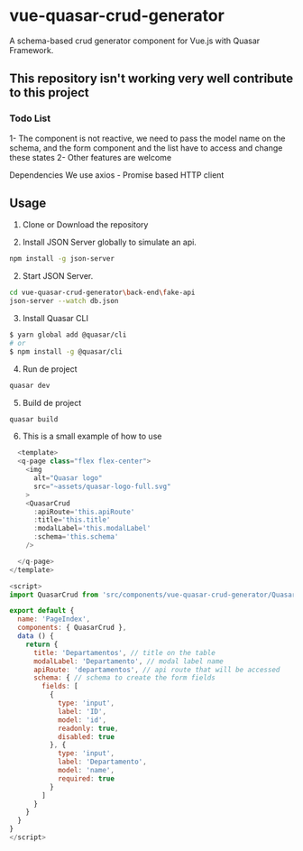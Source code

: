 # vue-quasar-crud-generator
A schema-based crud generator component for Vue.js  with Quasar Framework.

## This repository isn't working very well contribute to this project 
### Todo List

1- The component is not reactive, we need to pass the model name on the schema, and the form component and the list have to access and change these states
2- Other features are welcome

Dependencies
We use axios - Promise based HTTP client

## Usage
1. Clone or Download the repository

2. Install JSON Server globally to simulate an api.

 ```sh
npm install -g json-server
```

2. Start JSON Server.
```sh
cd vue-quasar-crud-generator\back-end\fake-api
json-server --watch db.json
```
3. Install Quasar CLI

```sh
$ yarn global add @quasar/cli
# or
$ npm install -g @quasar/cli
```

4. Run de project
```sh
quasar dev
```
5. Build de project
```sh
quasar build
```

6. This is a small example of how to use

```js
  <template>
  <q-page class="flex flex-center">
    <img
      alt="Quasar logo"
      src="~assets/quasar-logo-full.svg"
    >
    <QuasarCrud
      :apiRoute='this.apiRoute'
      :title='this.title'
      :modalLabel='this.modalLabel'
      :schema='this.schema'
    />

  </q-page>
</template>

<script>
import QuasarCrud from 'src/components/vue-quasar-crud-generator/QuasarCrud'

export default {
  name: 'PageIndex',
  components: { QuasarCrud },
  data () {
    return {
      title: 'Departamentos', // title on the table
      modalLabel: 'Departamento', // modal label name
      apiRoute: 'departamentos', // api route that will be accessed
      schema: { // schema to create the form fields
        fields: [
          {
            type: 'input',
            label: 'ID',
            model: 'id',
            readonly: true,
            disabled: true
          }, {
            type: 'input',
            label: 'Departamento',
            model: 'name',
            required: true
          }
        ]
      }
    }
  }
}
</script>
```

